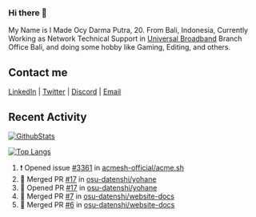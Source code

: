 ### Hi there 👋

My Name is I Made Ocy Darma Putra, 20. From Bali, Indonesia, Currently Working as Network Technical Support in [Universal Broadband](https://universal.net.id) Branch Office Bali, and doing some hobby like Gaming, Editing, and others.

## Contact me

[LinkedIn](https://linkedin.com/in/troke) | [Twitter](https://twitter.com/darma_ochi) | [Discord](https://link.troke.id/discord) | <a href="mailto:ochi@troke.id">Email</a> 

## Recent Activity

[![GithubStats](https://github-readme-stats.vercel.app/api?username=troke12&show_icons=true)](https://github.com/troke12)

[![Top Langs](https://github-readme-stats.vercel.app/api/top-langs/?username=troke12&layout=compact)](https://github.com/anuraghazra/github-readme-stats)

<!--START_SECTION:activity-->
1. ❗️ Opened issue [#3361](https://github.com/acmesh-official/acme.sh/issues/3361) in [acmesh-official/acme.sh](https://github.com/acmesh-official/acme.sh)
2. 🎉 Merged PR [#17](https://github.com/osu-datenshi/yohane/pull/17) in [osu-datenshi/yohane](https://github.com/osu-datenshi/yohane)
3. 💪 Opened PR [#17](https://github.com/osu-datenshi/yohane/pull/17) in [osu-datenshi/yohane](https://github.com/osu-datenshi/yohane)
4. 🎉 Merged PR [#7](https://github.com/osu-datenshi/website-docs/pull/7) in [osu-datenshi/website-docs](https://github.com/osu-datenshi/website-docs)
5. 🎉 Merged PR [#6](https://github.com/osu-datenshi/website-docs/pull/6) in [osu-datenshi/website-docs](https://github.com/osu-datenshi/website-docs)
<!--END_SECTION:activity-->

